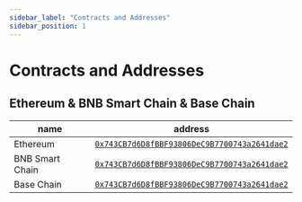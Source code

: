 ```yaml
---
sidebar_label: "Contracts and Addresses"
sidebar_position: 1
---
```

# Contracts and Addresses

## Ethereum  & BNB Smart Chain & Base Chain

| name           |  address                                      |
|------------------|-----------------------------------------------|
| Ethereum         | [`0x743CB7d6D8fBBF93806DeC9B7700743a2641dae2`](https://etherscan.io/address/0x743CB7d6D8fBBF93806DeC9B7700743a2641dae2)  |
| BNB Smart Chain  | [`0x743CB7d6D8fBBF93806DeC9B7700743a2641dae2`](https://bscscan.com/address/0x743CB7d6D8fBBF93806DeC9B7700743a2641dae2)  |
| Base Chain       | [`0x743CB7d6D8fBBF93806DeC9B7700743a2641dae2`](https://basescan.org/address/0x743CB7d6D8fBBF93806DeC9B7700743a2641dae2) |






